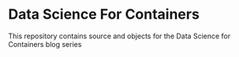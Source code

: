 # Data Science For Containers

This repository contains source and objects for the Data Science for Containers blog series
